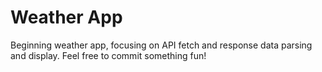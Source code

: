 # Weather App
Beginning weather app, focusing on API fetch and response data parsing and display.
Feel free to commit something fun!
